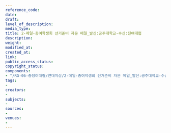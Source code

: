 ```yaml
---
reference_code: 
date: 
draft: 
level_of_description: 
media_type: 
title: 2-메일-총여학생회 선거준비 자문 메일_발신:공주대학교-수신:전여대협
description: 
weight: 
modified_at: 
created_at: 
link: 
public_access_status: 
copyright_status: 
components:
- "/RG-06-충청여대협/연대미상/2-메일-총여학생회 선거준비 자문 메일_발신:공주대학교-수신:전여대협.pdf"
tags:
- 
creators:
- 
subjects:
- 
sources:
- 
venues:
- 
---
```

